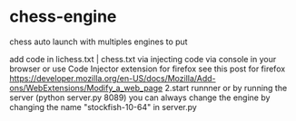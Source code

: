 # chess-engine
chess auto launch with multiples engines to put

add code in lichess.txt | chess.txt via injecting code via console in your browser 
or use Code Injector extension for firefox 
see this post for firefox https://developer.mozilla.org/en-US/docs/Mozilla/Add-ons/WebExtensions/Modify_a_web_page
2.start runnner or by running the server (python  server.py 8089)
you can always change the engine by changing the name "stockfish-10-64" in server.py
